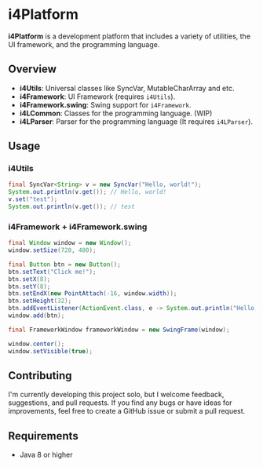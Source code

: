 # i4Platform

**i4Platform** is a development platform that includes a variety of utilities, the UI framework, 
and the programming language.

## Overview

- **i4Utils**: Universal classes like SyncVar, MutableCharArray and etc.
- **i4Framework**: UI Framework (requires `i4Utils`).
- **i4Framework.swing**: Swing support for `i4Framework`.
- **i4LCommon**: Classes for the programming language. (WIP)
- **i4LParser**: Parser for the programming language (It requires `i4LParser`).

## Usage
### i4Utils
```Java
final SyncVar<String> v = new SyncVar("Hello, world!");
System.out.println(v.get()); // Hello, world!
v.set("test");
System.out.println(v.get()); // test
```

### i4Framework + i4Framework.swing
```Java
final Window window = new Window();
window.setSize(720, 480);

final Button btn = new Button();
btn.setText("Click me!");
btn.setX(8);
btn.setY(8);
btn.setEndX(new PointAttach(-16, window.width));
btn.setHeight(32);
btn.addEventListener(ActionEvent.class, e -> System.out.println("Hello, world!"));
window.add(btn);

final FrameworkWindow frameworkWindow = new SwingFrame(window);

window.center();
window.setVisible(true);
```

## Contributing
I'm currently developing this project solo, but I welcome feedback, suggestions, and pull requests.
If you find any bugs or have ideas for improvements, feel free to create a GitHub issue or submit a pull request.

## Requirements
 - Java 8 or higher
